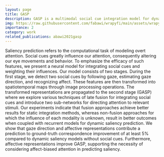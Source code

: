 ```yaml
---
layout: page
title: GASP
description: GASP is a multimodal social cue integration model for dynamic (video) saliency prediction. It combines the representations of existing social cue detectors (gaze estimation, gaze following, facial expression recognition, and audiovisual saliency prediction) and attends to the most conspicious region. 
img: https://raw.githubusercontent.com/fabawi/wrapyfi/main/assets/wrapyfi.png
importance: 2
category: work
related_publications: abawi2021gasp
---
```


Saliency prediction refers to the computational task of modeling overt attention. Social cues greatly influence our attention, consequently altering our eye movements and behavior. To emphasize the efficacy of such features, we present a neural model for integrating social cues and weighting their influences. Our model consists of two stages. During the first stage, we detect two social cues by following gaze, estimating gaze direction, and recognizing affect. These features are then transformed into spatiotemporal maps through image processing operations. The transformed representations are propagated to the second stage (GASP) where we explore various techniques of late fusion for integrating social cues and introduce two sub-networks for directing attention to relevant stimuli. Our experiments indicate that fusion approaches achieve better results for static integration methods, whereas non-fusion approaches for which the influence of each modality is unknown, result in better outcomes when coupled with recurrent models for dynamic saliency prediction. We show that gaze direction and affective representations contribute a prediction to ground-truth correspondence improvement of at least 5% compared to dynamic saliency models without social cues. Furthermore, affective representations improve GASP, supporting the necessity of considering affect-biased attention in predicting saliency.
